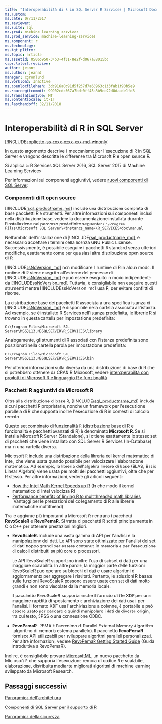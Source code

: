 ```yaml
---
title: "Interoperabilità di R in SQL Server R Services | Microsoft Docs"
ms.custom: 
ms.date: 07/11/2017
ms.reviewer: 
ms.suite: sql
ms.prod: machine-learning-services
ms.prod_service: machine-learning-services
ms.component: r
ms.technology: 
ms.tgt_pltfrm: 
ms.topic: article
ms.assetid: 0506b950-34b3-4f11-8e2f-d067a58015bd
caps.latest.revision: 
author: jeannt
ms.author: jeannt
manager: cgronlund
ms.workload: Inactive
ms.openlocfilehash: 3dd916a0d91d5f237d7a60963c1b3fab1f90b5e9
ms.sourcegitcommit: 99102cdc867a7bdc0ff45e8b9ee72d0daade1fd3
ms.translationtype: MT
ms.contentlocale: it-IT
ms.lasthandoff: 02/11/2018
---
```

# <a name="r-interoperability-in-sql-server"></a>Interoperabilità di R in SQL Server
[!INCLUDE[appliesto-ss-xxxx-xxxx-xxx-md-winonly](../../includes/appliesto-ss-xxxx-xxxx-xxx-md-winonly.md)]

In questo argomento descrive il meccanismo per l'esecuzione di R in SQL Server e vengono descritte le differenze tra Microsoft R e open source R.

Si applica a: R Services SQL Server 2016, SQL Server 2017 di Machine Learning Services

Per informazioni sui componenti aggiuntivi, vedere [nuovi componenti di SQL Server](../../advanced-analytics/r-services/new-components-in-sql-server-to-support-r.md).

### <a name="open-source-r-components"></a>Componenti di R open source

[!INCLUDE[rsql_productname_md](../../includes/rsql-productname-md.md)] include una distribuzione completa di base pacchetti R e strumenti. Per altre informazioni sui componenti inclusi nella distribuzione base, vedere la documentazione installata durante l'installazione nel percorso predefinito seguente: `C:\Program Files\Microsoft SQL Server\<instance_name>\R_SERVICES\doc\manual`

Nell'ambito dell'installazione di [!INCLUDE[rsql_productname_md](../../includes/rsql-productname-md.md)], è necessario accettare i termini della licenza GNU Public License. Successivamente, è possibile eseguire i pacchetti R standard senza ulteriori modifiche, esattamente come per qualsiasi altra distribuzione open source di R.

[!INCLUDE[ssNoVersion_md](../../includes/ssnoversion-md.md)] non modificare il runtime di R in alcun modo. Il runtime di R viene eseguito all'esterno del processo di [!INCLUDE[ssNoVersion_md](../../includes/ssnoversion-md.md)] e può essere eseguito in modo indipendente da [!INCLUDE[ssNoVersion_md](../../includes/ssnoversion-md.md)]. Tuttavia, è consigliabile non eseguire questi strumenti mentre [!INCLUDE[ssNoVersion_md](../../includes/ssnoversion-md.md)] usa R, per evitare conflitti di risorse.

La distribuzione base dei pacchetti R associata a una specifica istanza di [!INCLUDE[ssNoVersion_md](../../includes/ssnoversion-md.md)] è disponibile nella cartella associata all'istanza. Ad esempio, se è installato R Services nell'istanza predefinita, le librerie R si trovano in questa cartella per impostazione predefinita:

    C:\Program Files\Microsoft SQL Server\MSSQL13.MSSQLSERVER\R_SERVICES\library

Analogamente, gli strumenti di R associati con l'istanza predefinita sono posizionati nella cartella parola per impostazione predefinita:

    C:\Program Files\Microsoft SQL Server\MSSQL13.MSSQLSERVER\R_SERVICES\bin

Per ulteriori informazioni sulla diversa da una distribuzione di base di R che si potrebbero ottenere da CRAN R Microsoft, vedere [interoperabilità con prodotti di Microsoft R e linguaggio R e funzionalità](https://docs.microsoft.com/en-us/r-server/what-is-r-server-interoperability)

### <a name="additional-r-packages-from-microsoft-r"></a>Pacchetti R aggiuntivi da Microsoft R

Oltre alla distribuzione di base R, [!INCLUDE[rsql_productname_md](../../includes/rsql-productname-md.md)] include alcuni pacchetti R proprietarie, nonché un framework per l'esecuzione parallela di R che supporta inoltre l'esecuzione di R in contesti di calcolo remoto.

Questo set combinato di funzionalità R (distribuzione base di R e funzionalità e pacchetti avanzati di R) è denominato **Microsoft R**. Se si installa Microsoft R Server (Standalone), si ottiene esattamente lo stesso set di pacchetti che viene installato con SQL Server R Services (In-Database) ma in una cartella diversa.

Microsoft R include una distribuzione della libreria del kernel matematico di Intel, che viene usata quando possibile per velocizzare l'elaborazione matematica. Ad esempio, la libreria dell'algebra lineare di base (BLAS, Basic Linear Algebra) viene usata per molti dei pacchetti aggiuntivi, oltre che per R stesso. Per altre informazioni, vedere gli articoli seguenti:

+ [How the Intel Math Kernel Speeds up R](http://blog.revolutionanalytics.com/2014/10/revolution-r-open-mkl.html) (In che modo il kernel matematico di Intel velocizza R)
+ [Performance benefits of linking R to multithreaded math libraries](http://blog.revolutionanalytics.com/2010/06/performance-benefits-of-multithreaded-r.html) (Vantaggi per le prestazioni del collegamento di R alle librerie matematiche multithread)

Tra le aggiunte più importanti a Microsoft R rientrano i pacchetti **RevoScaleR** e **RevoPemaR**. Si tratta di pacchetti R scritti principalmente in C o C++ per ottenere prestazioni migliori.

+ **RevoScaleR.** Include una vasta gamma di API per l'analisi e la manipolazione dei dati. Le API sono state ottimizzate per l'analisi dei set di dati troppo grandi per essere contenuti in memoria e per l'esecuzione di calcoli distribuiti su più core o processori.

   Le API RevoScaleR supportano inoltre l'uso di subset di dati per una maggiore scalabilità. In altre parole, la maggior parte delle funzioni RevoScaleR può operare su blocchi di dati e usare algoritmi di aggiornamento per aggregare i risultati. Pertanto, le soluzioni R basate sulle funzioni RevoScaleR possono essere usate con set di dati molto grandi e non sono vincolate dalla memoria locale.

  Il pacchetto RevoScaleR supporta anche il formato di file XDF per una maggiore rapidità di spostamento e archiviazione dei dati usati per l'analisi. Il formato XDF usa l'archiviazione a colonne, è portabile e può essere usato per caricare e quindi manipolare i dati da diverse origini, tra cui testo, SPSS o una connessione ODBC. 

+ **RevoPemaR.** PEMA è l'acronimo di Parallel External Memory Algorithm (algoritmo di memoria esterna parallelo). Il pacchetto **RevoPemaR** fornisce API utilizzabili per sviluppare algoritmi paralleli personalizzati. Per altre informazioni, vedere [RevoPemaR Getting Started Guide](https://docs.microsoft.com/r-server/r/how-to-developer-pemar) (Guida introduttiva a RevoPemaR).

Inoltre, è consigliabile provare [MicrosoftML](https://docs.microsoft.com/r-server/r/concept-what-is-the-microsoftml-package), un nuovo pacchetto da Microsoft R che supporta l'esecuzione remota di codice R e scalabile, elaborazione, distribuita mediante migliorati algoritmi di machine learning sviluppato da Microsoft Research.

## <a name="next-steps"></a>Passaggi successivi

[Panoramica dell'architettura](../../advanced-analytics/r/architecture-overview-sql-server-r.md)

[Componenti di SQL Server per il supporto di R](../../advanced-analytics/r/new-components-in-sql-server-to-support-r.md)

[Panoramica della sicurezza](../../advanced-analytics/r/security-overview-sql-server-r.md)


